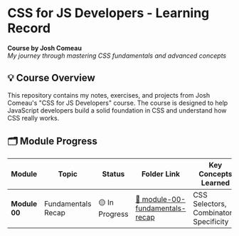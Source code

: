 # CSS for JS Developers - Learning Record

**Course by Josh Comeau**  
_My journey through mastering CSS fundamentals and advanced concepts_

## 💡 Course Overview

This repository contains my notes, exercises, and projects from Josh Comeau's "CSS for JS Developers" course. The course is designed to help JavaScript developers build a solid foundation in CSS and understand how CSS really works.

## 🗂️ Module Progress

| Module        | Topic              | Status         | Folder Link                                                                | Key Concepts Learned                    |
| ------------- | ------------------ | -------------- | -------------------------------------------------------------------------- | --------------------------------------- |
| **Module 00** | Fundamentals Recap | 🟡 In Progress | [📁 module-00-fundamentals-recap](./modules/module-00-fundamentals-recap/) | CSS Selectors, Combinators, Specificity |
